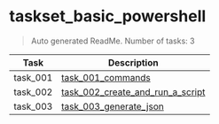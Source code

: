 # taskset_basic_powershell

> Auto generated ReadMe. Number of tasks: 3

| Task     | Description                                                                                   |
|----------|-----------------------------------------------------------------------------------------------|
| task_001 | [task_001_commands](taskset_basic_powershell/task_001_commands)                               |
| task_002 | [task_002_create_and_run_a_script](taskset_basic_powershell/task_002_create_and_run_a_script) |
| task_003 | [task_003_generate_json](taskset_basic_powershell/task_003_generate_json)                     |
